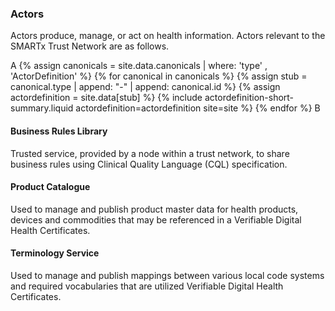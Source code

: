 
### Actors



Actors produce, manage, or act on health information. Actors relevant to the SMARTx Trust Network are as follows.

A
{% assign canonicals = site.data.canonicals | where: 'type' , 'ActorDefinition' %}
{% for canonical in canonicals %}
   {% assign stub = canonical.type | append: "-" | append: canonical.id %}
   {% assign actordefinition = site.data[stub] %}
   {% include actordefinition-short-summary.liquid actordefinition=actordefinition site=site %}
{% endfor %}
B



#### Business Rules Library
Trusted service, provided by a node within a trust network, to share business rules using Clinical Quality Language (CQL) specification.

#### Product Catalogue
Used to manage and publish product master data for health products, devices and commodities that may be referenced in a Verifiable Digital Health Certificates.

#### Terminology Service
Used to manage and publish mappings between various local code systems and required vocabularies that are utilized Verifiable Digital Health Certificates.
